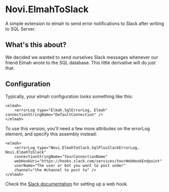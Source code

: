 # Novi.ElmahToSlack

A simple extension to elmah to send error notifications to Slack after writing to SQL Server.

## What's this about?

We decided we wanted to send ourselves Slack messages whenever our friend Elmah wrote to the SQL database. This little derivative will do just that.

## Configuration

Typically, your elmah configuration looks something like this:

    <elmah>
        <errorLog type="Elmah.SqlErrorLog, Elmah" connectionStringName="DefaultConnection" />		
    </elmah>

To use this version, you'll need a few more attributes on the errorLog element, and specify this assembly instead:

    <elmah>
        <errorLog type="Novi.ElmahToSlack.SqlPlusSlackErrorLog, Novi.ElmahToSlack" 
        connectionStringName="YourConnectionName" 
        webHookUri="https://hooks.slack.com/services/YourWebHookEndpoint" 
        userName="The user or bot you want to post under" 
        channel="the #channel to post to" />
    </elmah>

Check the [Slack documentation](https://api.slack.com/incoming-webhooks) for setting up a web hook.
